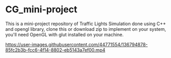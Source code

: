 # CG_mini-project
This is a mini-project repository of Traffic Lights Simulation done using C++ and opengl library,
clone this or download zip to implement on your system,
you'll need OpenGL with glut installed on your machine.





https://user-images.githubusercontent.com/44771554/136794878-85fc2b3b-fcc6-4f14-8802-eb5143a7ef00.mp4

